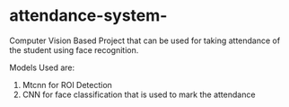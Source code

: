 # attendance-system-

Computer Vision Based Project that can be used for taking attendance of the student using face recognition.

Models Used are:
1. Mtcnn for ROI Detection 
2. CNN for face classification that is used to mark the attendance
